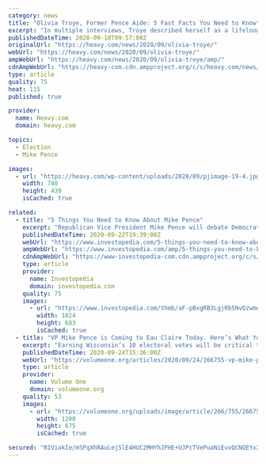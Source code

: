 ```yaml
---
category: news
title: "Olivia Troye, Former Pence Aide: 5 Fast Facts You Need to Know"
excerpt: "In multiple interviews, Troye described herself as a lifelong Republican who grew disillusioned with what she could accomplish under Trump's presidency."
publishedDateTime: 2020-09-18T09:57:00Z
originalUrl: "https://heavy.com/news/2020/09/olivia-troye/"
webUrl: "https://heavy.com/news/2020/09/olivia-troye/"
ampWebUrl: "https://heavy.com/news/2020/09/olivia-troye/amp/"
cdnAmpWebUrl: "https://heavy-com.cdn.ampproject.org/c/s/heavy.com/news/2020/09/olivia-troye/amp/"
type: article
quality: 75
heat: 115
published: true

provider:
  name: Heavy.com
  domain: heavy.com

topics:
  - Election
  - Mike Pence

images:
  - url: "https://heavy.com/wp-content/uploads/2020/09/pjimage-19-4.jpg?quality=65&strip=all"
    width: 780
    height: 439
    isCached: true

related:
  - title: "5 Things You Need to Know About Mike Pence"
    excerpt: "Republican Vice President Mike Pence will debate Democratic Vice-Presidential candidate, Kamala Harris Oct. 7, 2020, in Salt Lake City, and the 2020 election is just around the corner. Here are five things you should know about Pence, his personal ..."
    publishedDateTime: 2020-09-22T19:39:00Z
    webUrl: "https://www.investopedia.com/5-things-you-need-to-know-about-mike-pence-5077702"
    ampWebUrl: "https://www.investopedia.com/amp/5-things-you-need-to-know-about-mike-pence-5077702"
    cdnAmpWebUrl: "https://www-investopedia-com.cdn.ampproject.org/c/s/www.investopedia.com/amp/5-things-you-need-to-know-about-mike-pence-5077702"
    type: article
    provider:
      name: Investopedia
      domain: investopedia.com
    quality: 75
    images:
      - url: "https://www.investopedia.com/thmb/aF-pBxgRB3LgjRb5NvOzwmdKvsM=/1024x683/filters:fill(auto,1)/GettyImages-468209888-578a33593df78c09e9b807fd.jpg"
        width: 1024
        height: 683
        isCached: true
  - title: "VP Mike Pence is Coming to Eau Claire Today. Here’s What You Need to Know."
    excerpt: "Earning Wisconsin’s 10 electoral votes will be critical to whoever wins the White House this fall, which explains why the state has seen – and will continue to see – high-profile candidate visits."
    publishedDateTime: 2020-09-24T15:36:00Z
    webUrl: "https://volumeone.org/articles/2020/09/24/266755-vp-mike-pence-is-coming-to-eau-claire-today"
    type: article
    provider:
      name: Volume One
      domain: volumeone.org
    quality: 53
    images:
      - url: "https://volumeone.org/uploads/image/article/266/755/266755/header_1920x1080/116077_48943956096_102c437e6d_k.jpg"
        width: 1200
        height: 675
        isCached: true

secured: "R1ViakIe/mSPqXhRAuLej5lE4HUC2MHYhJPHE+UJPcTVePuaNiEuvQCNQEYx28qIyZIhEDigvlnP/wD0SLPkFpnJGDJq2f8Ny2BWKCTdqxCu5/lxRo04W5T9Jy2smqQDMiLJA23dwiSenLqRYqiS5okaeZFbJ7PJbx/jnv653B3DswC/rcUMV6OGxrjaeqg3lBgAHje6AIKLeLGGOUgLNAOCJ+Csmk9henCARZGWbDXUUr2FBMxLgjn33kRnKR8OUq2i/qFw2GCu7MZfakcV+8YO9/d39kHTsXj40CMfdHvAcTrKWjFwFZbUvFiVY8qtB6Y5U5Q8l+xW9Q55NDJC888KmlQloe2K+Vwrw0pRMBM=;8Vnbrcgxpz2N5X3kNZFuPg=="
---
```


